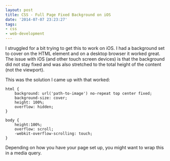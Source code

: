 ```yaml
---
layout: post
title: CSS - Full Page Fixed Background on iOS
date: '2014-07-07 23:23:27'
tags:
- css
- web-development
---
```


I struggled for a bit trying to get this to work on iOS. I had a background set to cover on the HTML element and on a desktop browser it worked great. The issue with iOS (and other touch screen devices) is that the background did not stay fixed and was also stretched to the total height of the content (not the viewport). 

This was the solution I came up with that worked:

```language-css
html {
	background: url('path-to-image') no-repeat top center fixed;
	background-size: cover;
	height: 100%;
	overflow: hidden;
}

body {
	height:100%;
	overflow: scroll;
	-webkit-overflow-scrolling: touch;
}
```

Depending on how you have your page set up, you might want to wrap this in a media query.